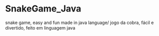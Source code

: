 # SnakeGame_Java
snake game, easy and fun made in java language/ jogo da cobra, fácil e divertido, feito em linguagem java 
